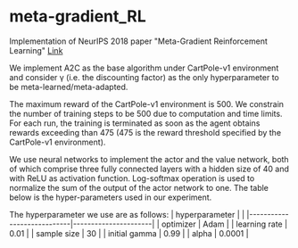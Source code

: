 # meta-gradient_RL
Implementation of NeurIPS 2018 paper "Meta-Gradient Reinforcement Learning" <a href="https://proceedings.neurips.cc/paper/2018/file/2715518c875999308842e3455eda2fe3-Paper.pdf">Link</a>

We implement A2C as the base algorithm under CartPole-v1 environment and consider γ (i.e. the discounting factor) as the only hyperparameter to be meta-learned/meta-adapted.

The maximum reward of the CartPole-v1 environment is 500. 
We constrain the number of training steps to be $500$ due to computation and time limits. For each run, the training is terminated as soon as the agent obtains rewards exceeding than $475$ ($475$ is the reward threshold specified by the CartPole-v1 environment). 

We use neural networks to implement the actor and the value network, both of which comprise three fully connected layers with a hidden size of 40 and with ReLU as activation function. Log-softmax operation is used to normalize the sum of the output of the actor network to one. The table below is the hyper-parameters used in our experiment.

The hyperparameter we use are as follows:
| hyperparameter |           |
|----------------------------|----------------------|
| optimizer                  | Adam                 |
| learning rate              | 0.01                 |
| sample size                | 30                   |
| initial gamma              | 0.99                 |
| alpha                      | 0.0001               |
